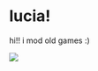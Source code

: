 # lucia!

hi!! i mod old games :)

[![](https://github-readme-stats.vercel.app/api/top-langs/?username=saturnaliam&layout=donut&langs_count=6&hide=Astro,CSS,Shell,Vim%20Script&exclude_repo=dotfiles&custom_title=lucia%20languages%21%21)](https://github.com/anuraghazra/github-readme-stats)
